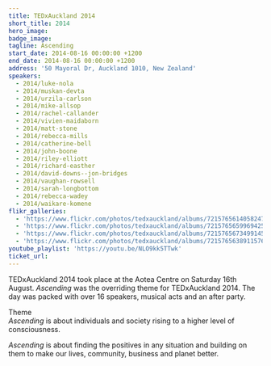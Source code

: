 ```yaml
---
title: TEDxAuckland 2014
short_title: 2014
hero_image:
badge_image:
tagline: Ascending
start_date: 2014-08-16 00:00:00 +1200
end_date: 2014-08-16 00:00:00 +1200
address: '50 Mayoral Dr, Auckland 1010, New Zealand'
speakers:
  - 2014/luke-nola
  - 2014/muskan-devta
  - 2014/urzila-carlson
  - 2014/mike-allsop
  - 2014/rachel-callander
  - 2014/vivien-maidaborn
  - 2014/matt-stone
  - 2014/rebecca-mills
  - 2014/catherine-bell
  - 2014/john-boone
  - 2014/riley-elliott
  - 2014/richard-easther
  - 2014/david-downs--jon-bridges
  - 2014/vaughan-rowsell
  - 2014/sarah-longbottom
  - 2014/rebecca-wadey
  - 2014/waikare-komene
flikr_galleries:
  - 'https://www.flickr.com/photos/tedxauckland/albums/72157656140582479'
  - 'https://www.flickr.com/photos/tedxauckland/albums/72157656599694255'
  - 'https://www.flickr.com/photos/tedxauckland/albums/72157656734991456'
  - 'https://www.flickr.com/photos/tedxauckland/albums/72157656389115760'
youtube_playlist: 'https://youtu.be/NLO9kk5TTwk'
ticket_url:
---
```


TEDxAuckland 2014 took place at the Aotea Centre on Saturday 16th August. *Ascending* was the overriding theme for TEDxAuckland 2014. The day was packed with over 16 speakers, musical acts and an after party.

Theme<br>*Ascending* is about individuals and society rising to a higher level of consciousness.

*Ascending* is about finding the positives in any situation and building on them to make our lives, community, business and planet better.